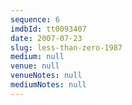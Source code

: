 ```yaml
---
sequence: 6
imdbId: tt0093407
date: 2007-07-23
slug: less-than-zero-1987
medium: null
venue: null
venueNotes: null
mediumNotes: null
---
```


